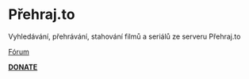 <h1>Přehraj.to</h1>

<p>

Vyhledávání, přehrávání, stahování filmů a seriálů ze serveru Přehraj.to





<p>

<a href="https://www.xbmc-kodi.cz/prispevek-nhl-caststreams">Fórum</a>




<b><a href="https://www.paypal.me/petrsaros">DONATE</a></b>




</p>


